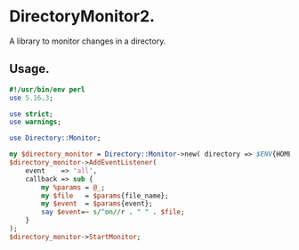 # DirectoryMonitor2.
A library to monitor changes in a directory.
## Usage.
```perl
#!/usr/bin/env perl
use 5.16.3;

use strict;
use warnings;

use Directory::Monitor;

my $directory_monitor = Directory::Monitor->new( directory => $ENV{HOME}.'/ahora' );
$directory_monitor->AddEventListener(
    event    => 'all',
    callback => sub {
        my %params = @_;
        my $file   = $params{file_name};
        my $event  = $params{event};
        say $event=~ s/^on//r . " " . $file;
    }
);
$directory_monitor->StartMonitor;
```
